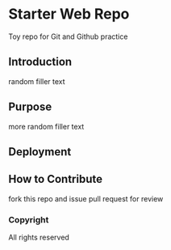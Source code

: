 # Starter Web Repo

Toy repo for Git and Github practice
## Introduction
random filler text
## Purpose
more random filler text
## Deployment

## How to Contribute
fork this repo and issue pull request for review
### Copyright
All rights reserved